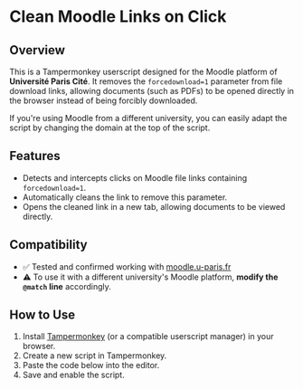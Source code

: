 # Clean Moodle Links on Click

## Overview

This is a Tampermonkey userscript designed for the Moodle platform of **Université Paris Cité**. It removes the `forcedownload=1` parameter from file download links, allowing documents (such as PDFs) to be opened directly in the browser instead of being forcibly downloaded.

If you're using Moodle from a different university, you can easily adapt the script by changing the domain at the top of the script.

## Features

- Detects and intercepts clicks on Moodle file links containing `forcedownload=1`.
- Automatically cleans the link to remove this parameter.
- Opens the cleaned link in a new tab, allowing documents to be viewed directly.

## Compatibility

- ✅ Tested and confirmed working with [moodle.u-paris.fr](https://moodle.u-paris.fr/)
- ⚠️ To use it with a different university's Moodle platform, **modify the `@match` line** accordingly.

## How to Use

1. Install [Tampermonkey](https://www.tampermonkey.net/) (or a compatible userscript manager) in your browser.
2. Create a new script in Tampermonkey.
3. Paste the code below into the editor.
4. Save and enable the script.
